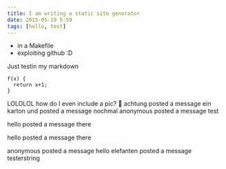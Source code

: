 ```yaml
---
title: I am writing a static site generator
date: 2015-05-19 5:59
tags: [hello, test]
---
```


- in a Makefile
- exploiting github :D

Just testin my markdown

    f(x) {
      return x+1;
    }

LOLOLOL how do I even include a pic?
🎂
achtung posted a message ein karton
und posted a message nochmal
anonymous posted a message test

hello posted a message there

hello  posted a message there 

anonymous posted a message hello
elefanten posted a message testerstring

